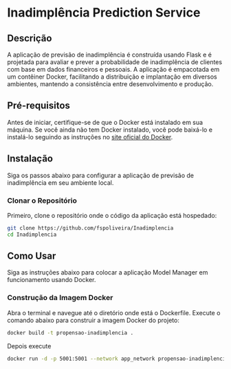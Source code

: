 # Inadimplência Prediction Service

## Descrição

A aplicação de previsão de inadimplência é construída usando Flask e é projetada para avaliar e prever a probabilidade de inadimplência de clientes com base em dados financeiros e pessoais. A aplicação é empacotada em um contêiner Docker, facilitando a distribuição e implantação em diversos ambientes, mantendo a consistência entre desenvolvimento e produção.

## Pré-requisitos

Antes de iniciar, certifique-se de que o Docker está instalado em sua máquina. Se você ainda não tem Docker instalado, você pode baixá-lo e instalá-lo seguindo as instruções no [site oficial do Docker](https://docs.docker.com/get-docker/).

## Instalação

Siga os passos abaixo para configurar a aplicação de previsão de inadimplência em seu ambiente local.

### Clonar o Repositório

Primeiro, clone o repositório onde o código da aplicação está hospedado:

```bash
git clone https://github.com/fspoliveira/Inadimplencia
cd Inadimplencia
```

## Como Usar

Siga as instruções abaixo para colocar a aplicação Model Manager em funcionamento usando Docker.

### Construção da Imagem Docker

Abra o terminal e navegue até o diretório onde está o Dockerfile. Execute o comando abaixo para construir a imagem Docker do projeto:

```bash
docker build -t propensao-inadimplencia .
```

Depois execute

```bash
docker run -d -p 5001:5001 --network app_network propensao-inadimplencia
```